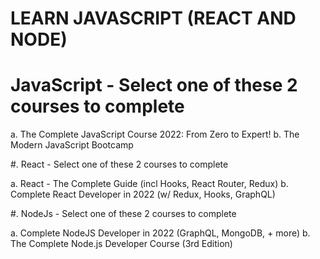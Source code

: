#  LEARN JAVASCRIPT (REACT AND NODE)

# JavaScript - Select one of these 2 courses to complete

a. The Complete JavaScript Course 2022: From Zero to Expert!
b. The Modern JavaScript Bootcamp

#. React - Select one of these 2 courses to complete

a. React - The Complete Guide (incl Hooks, React Router, Redux)
b. Complete React Developer in 2022 (w/ Redux, Hooks, GraphQL)

#. NodeJs - Select one of these 2 courses to complete

a. Complete NodeJS Developer in 2022 (GraphQL, MongoDB, + more)
b. The Complete Node.js Developer Course (3rd Edition)
